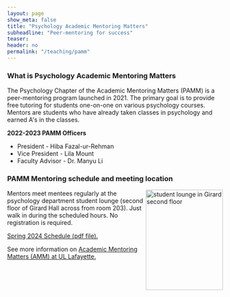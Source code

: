 ```yaml
---
layout: page
show_meta: false
title: "Psychology Academic Mentoring Matters"
subheadline: "Peer-mentoring for success"
teaser: 
header: no
permalink: "/teaching/pamm"
---
```



### What is Psychology Academic Mentoring Matters

The Psychology Chapter of the Academic Mentoring Matters (PAMM) is a peer-mentoring program launched in 2021. The primary goal is to provide free tutoring for students one-on-one on various psychology courses. Mentors are students who have already taken classes in psychology and earned A's in the classes. 

**2022-2023 PAMM Officers**

* President - Hiba Fazal-ur-Rehman
* Vice President - Lila Mount
* Faculty Advisor - Dr. Manyu Li

### PAMM Mentoring schedule and meeting location


<img align="right" src="https://github.com/manyu26/daisolab/blob/master/images/PXL_20221103_164246477.jpg?raw=true" alt="student lounge in Girard second floor" itemprop="image" width="180" height="233.5">

Mentors meet mentees regularly at the psychology department student lounge (second floor of Girard Hall across from room 203). Just walk in during the scheduled hours. No registration is required. 

<a href="https://drive.google.com/file/d/1QLcU7Wb6je11m9Wu3T2E7QbGCezYSm-P/view?usp=sharing" target="_blank">Spring 2024 Schedule (pdf file).</a> 

See more information on <a href="https://advance.louisiana.edu/node/120" target="_blank">Academic Mentoring Matters (AMM) at UL Lafayette.</a> 
